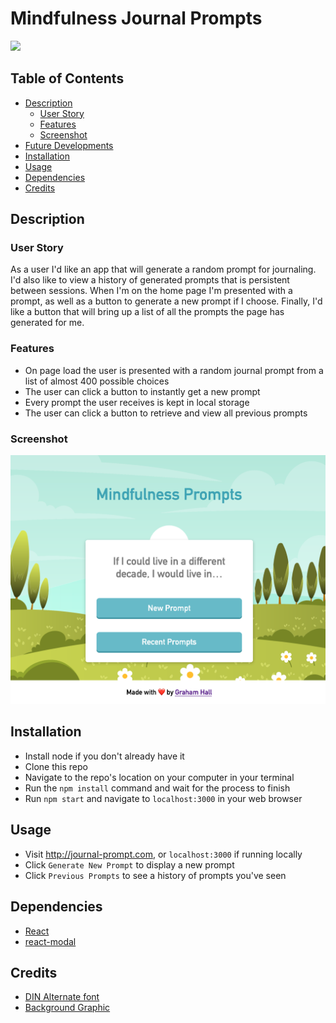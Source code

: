 # Mindfulness Journal Prompts

![](https://img.shields.io/github/license/ghall89/mindfulness-prompts?style=for-the-badge)

## Table of Contents

- [Description](#description)
  - [User Story](#user-story)
  - [Features](#features)
  - [Screenshot](#screenshot)
- [Future Developments](#future-developments)
- [Installation](#installation)
- [Usage](#usage)
- [Dependencies](#dependencies)
- [Credits](#credits)

## Description

### User Story

As a user I'd like an app that will generate a random prompt for journaling. I'd also like to view a history of generated prompts that is persistent between sessions. When I'm on the home page I'm presented with a prompt, as well as a button to generate a new prompt if I choose. Finally, I'd like a button that will bring up a list of all the prompts the page has generated for me.

### Features

- On page load the user is presented with a random journal prompt from a list of almost 400 possible choices
- The user can click a button to instantly get a new prompt
- Every prompt the user receives is kept in local storage
- The user can click a button to retrieve and view all previous prompts

### Screenshot

![](./screenshot.png)

## Installation

- Install node if you don't already have it
- Clone this repo
- Navigate to the repo's location on your computer in your terminal
- Run the `npm install` command and wait for the process to finish
- Run `npm start` and navigate to `localhost:3000` in your web browser

## Usage

- Visit http://journal-prompt.com, or `localhost:3000` if running locally
- Click `Generate New Prompt` to display a new prompt
- Click `Previous Prompts` to see a history of prompts you've seen

## Dependencies

- [React](https://reactjs.org)
- [react-modal](https://www.npmjs.com/package/react-modal)

## Credits

- [DIN Alternate font](https://www.cufonfonts.com/font/din-alternate)
- [Background Graphic](https://www.vecteezy.com/vector-art/2072726-spring-nature-landscape)
